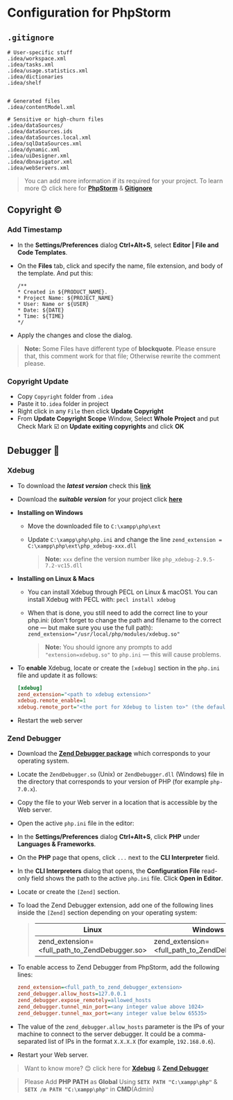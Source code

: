 # Configuration for PhpStorm

## ````.gitignore````

````gitignore
# User-specific stuff
.idea/workspace.xml
.idea/tasks.xml
.idea/usage.statistics.xml
.idea/dictionaries
.idea/shelf


# Generated files
.idea/contentModel.xml

# Sensitive or high-churn files
.idea/dataSources/
.idea/dataSources.ids
.idea/dataSources.local.xml
.idea/sqlDataSources.xml
.idea/dynamic.xml
.idea/uiDesigner.xml
.idea/dbnavigator.xml
.idea/webServers.xml
````
> You can add more information if its required for your project. To learn more :blush: click  here for **[PhpStorm](https://intellij-support.jetbrains.com/hc/en-us/articles/206544839)** & **[Gitignore](https://github.com/github/gitignore)**

## Copyright ©
 
### Add Timestamp
* In the **Settings/Preferences** dialog **Ctrl+Alt+S**, select **Editor | File and Code Templates**.

* On the **Files** tab, click  and specify the name, file extension, and body of the template. And put this:

    ````
    /** 
    * Created in ${PRODUCT_NAME}.
    * Project Name: ${PROJECT_NAME}
    * User: Name or ${USER}
    * Date: ${DATE}
    * Time: ${TIME}
    */
    ````
* Apply the changes and close the dialog.

> **Note:** Some Files have different type of **blockquote**. Please ensure that, this comment work for that file; Otherwise rewrite the comment please.

### Copyright Update

* Copy ````Copyright```` folder from ````.idea````
* Paste it to````.idea```` folder in project
* Right click in any ````File```` then click **Update Copyright**
* From **Update Copyright Scope** Window, Select **Whole Project** and put Check Mark :ballot_box_with_check: on **Update exiting copyrights** and click **OK**

## Debugger 🐞

### Xdebug

* To download the ***latest version*** check this **[link](https://xdebug.org/docs/install)**
* Download the ***suitable version*** for your project click **[here](https://xdebug.org/wizard)**
* **Installing on Windows**
    * Move the downloaded file to ````C:\xampp\php\ext````
    * Update ````C:\xampp\php\php.ini```` and change the line
````zend_extension = C:\xampp\php\ext\php_xdebug-xxx.dll````

        > **Note:** ````xxx```` define the version number like ````php_xdebug-2.9.5-7.2-vc15.dll````

* **Installing on Linux & Macs**
    * You can install Xdebug through PECL on Linux & macOS1. You can install Xdebug with PECL with: ````pecl install xdebug````
    * When that is done, you still need to add the correct line to your php.ini: (don't forget to change the path and filename to the correct one — but make sure you use the full path): ````zend_extension="/usr/local/php/modules/xdebug.so"````
    
        > **Note:** You should ignore any prompts to add ````"extension=xdebug.so"```` to ````php.ini```` — this will cause problems.
* To **enable** Xdebug, locate or create the ````[xdebug]```` section in the ````php.ini```` file and update it as follows:

    ````ini
    [xdebug]
    zend_extension="<path to xdebug extension>"
    xdebug.remote_enable=1
    xdebug.remote_port="<the port for Xdebug to listen to>" (the default port is 9000)
    ````

* Restart the web server

### Zend Debugger

* Download the **[Zend Debugger package](https://www.zend.com/downloads/zend-studio-web-debugger)** which corresponds to your operating system.
* Locate the ````ZendDebugger.so```` (Unix) or ````ZendDebugger.dll```` (Windows) file in the directory that corresponds to your version of PHP (for example ````php-7.0.x````).
* Copy the file to your Web server in a location that is accessible by the Web server.
* Open the active ````php.ini```` file in the editor:
* In the **Settings/Preferences** dialog **Ctrl+Alt+S**, click **PHP** under **Languages & Frameworks**.
* On the **PHP** page that opens, click ````...```` next to the **CLI Interpreter** field.
* In the **CLI Interpreters** dialog that opens, the **Configuration File** read-only field shows the path to the active ````php.ini```` file. Click **Open in Editor**.
* Locate or create the ````[Zend]```` section.
* To load the Zend Debugger extension, add one of the following lines inside the ````[Zend]```` section depending on your operating system:

    >| Linux     | Windows|
    >| ----------- | ----------- |
    >| zend_extension=<full_path_to_ZendDebugger.so> | zend_extension=<full_path_to_ZendDebugger.dll> |

* To enable access to Zend Debugger from PhpStorm, add the following lines:

    ````ini
    zend_extension=<full_path_to_zend_debugger_extension>
    zend_debugger.allow_hosts=127.0.0.1
    zend_debugger.expose_remotely=allowed_hosts
    zend_debugger.tunnel_min_port=<any integer value above 1024>
    zend_debugger.tunnel_max_port=<any integer value below 65535>
    ````

* The value of the ````zend_debugger.allow_hosts```` parameter is the IPs of your machine to connect to the server debugger. It could be a comma-separated list of IPs in the format ````X.X.X.X```` (for example, ````192.168.0.6````).

* Restart your Web server.

>Want to know more? :blush: click here for **[Xdebug](https://www.jetbrains.com/help/phpstorm/2020.1/configuring-xdebug.html?utm_campaign=PS&utm_content=2020.1&utm_medium=link&utm_source=product)** & **[Zend Debugger](https://www.jetbrains.com/help/phpstorm/2020.1/configuring-zend-debugger.html?utm_campaign=PS&utm_content=2020.1&utm_medium=link&utm_source=product)**

>Please Add **PHP PATH** as **Global** Using **````SETX PATH "C:\xampp\php"````** & **````SETX /m PATH "C:\xampp\php"````** in **CMD**(Admin)